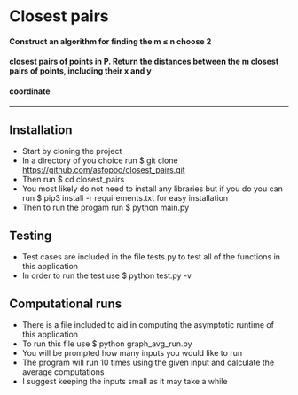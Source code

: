 # Closest pairs
#### Construct an algorithm for finding the m ≤ n choose 2
#### closest pairs of points in P. Return the distances between the m closest pairs of points, including their x and y
#### coordinate

----

## Installation
- Start by cloning the project 
- In a directory of you choice run $ git clone https://github.com/asfopoo/closest_pairs.git
- Then run $ cd closest_pairs
- You most likely do not need to install any libraries but if you do you can run $ pip3 install -r requirements.txt for easy installation
- Then to run the progam run $ python main.py

## Testing
- Test cases are included in the file tests.py to test all of the functions in this application 
- In order to run the test use $ python test.py -v

## Computational runs 
- There is a file included to aid in computing the asymptotic runtime of this application
- To run this file use $ python graph_avg_run.py 
- You will be prompted how many inputs you would like to run
- The program will run 10 times using the given input and calculate the average computations
- I suggest keeping the inputs small as it may take a while 
